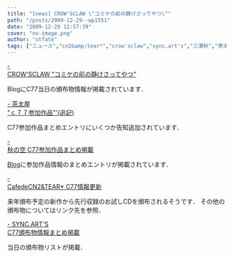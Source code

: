 ```yaml
---
title: "[news] CROW'SCLAW \"コミケの前の静けさってやつ\""
path: "/posts/2009-12-29--wp1551"
date: "2009-12-29 12:57:39"
cover: "no-image.png"
author: "stfate"
tags: ["ニュース","cn2&amp;tear*","crow'sclaw","sync.art's","三澤秋","茶太"]
---
```


<style type="text/css">
<!--
p {white-space: pre-wrap};
-->
</style>

<a  href="http://www.crowsclaw.info/diary.php" target="_blank">- CROW'SCLAW "コミケの前の静けさってやつ"</a>
<div >BlogにC77当日の頒布物情報が掲載されています．
</div>

<a  href="http://chata.moo.jp/" target="_blank">- 茶太屋 "ｃ７７参加作品"'(追記)</a>
<div >C77参加作品まとめエントリにいくつか告知追加されています．</div>

<a  href="http://akisorablog.blog122.fc2.com/" target="_blank">- 秋の空 C77参加作品まとめ掲載</a>
<div ><a href="http://akisorablog.blog122.fc2.com/">Blog</a>に参加作品情報のまとめエントリが掲載されています．</div>

<a  href="http://mure.sakura.ne.jp/cn2/ohanamibanzai.htm" target="_blank">- CafedeCN2&TEAR* C77情報更新</a>
<div >来年頒布予定の新作から先行収録のお試しCDを頒布されるそうです．
その他の頒布物についてはリンク先を参照．</div>

<a  href="http://syncarts.jp/" target="_blank">- SYNC.ART'S C77頒布物情報まとめ掲載</a>
<div >当日の頒布物リストが掲載．</div>